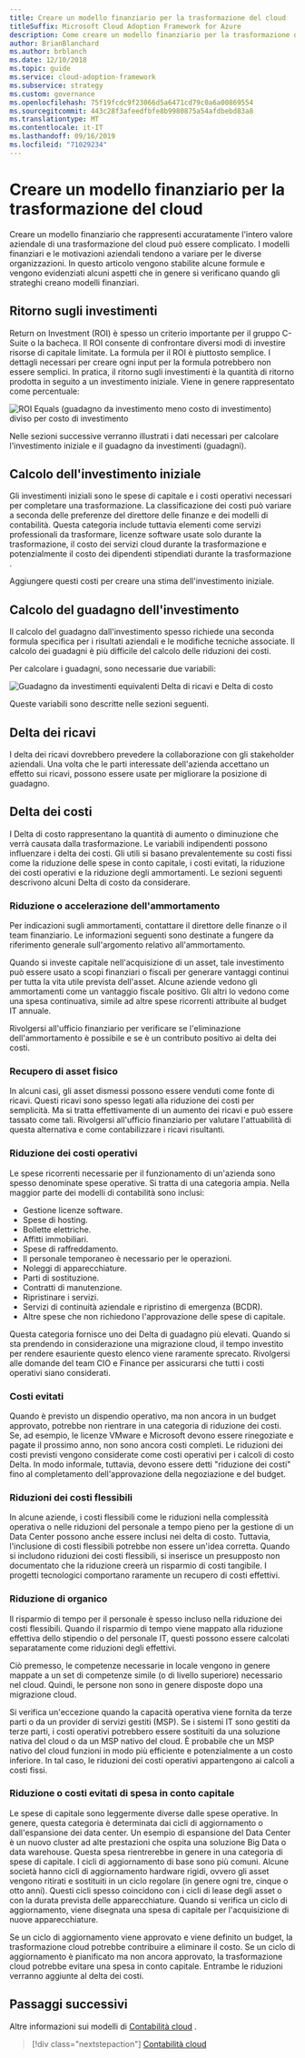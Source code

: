 ```yaml
---
title: Creare un modello finanziario per la trasformazione del cloud
titleSuffix: Microsoft Cloud Adoption Framework for Azure
description: Come creare un modello finanziario per la trasformazione del cloud.
author: BrianBlanchard
ms.author: brblanch
ms.date: 12/10/2018
ms.topic: guide
ms.service: cloud-adoption-framework
ms.subservice: strategy
ms.custom: governance
ms.openlocfilehash: 75f19fcdc9f23066d5a6471cd79c0a6a00869554
ms.sourcegitcommit: 443c28f3afeedfbfe8b9980875a54afdbebd83a8
ms.translationtype: MT
ms.contentlocale: it-IT
ms.lasthandoff: 09/16/2019
ms.locfileid: "71029234"
---
```

# <a name="create-a-financial-model-for-cloud-transformation"></a>Creare un modello finanziario per la trasformazione del cloud

Creare un modello finanziario che rappresenti accuratamente l'intero valore aziendale di una trasformazione del cloud può essere complicato. I modelli finanziari e le motivazioni aziendali tendono a variare per le diverse organizzazioni. In questo articolo vengono stabilite alcune formule e vengono evidenziati alcuni aspetti che in genere si verificano quando gli strateghi creano modelli finanziari.

## <a name="return-on-investment"></a>Ritorno sugli investimenti

Return on Investment (ROI) è spesso un criterio importante per il gruppo C-Suite o la bacheca. Il ROI consente di confrontare diversi modi di investire risorse di capitale limitate. La formula per il ROI è piuttosto semplice. I dettagli necessari per creare ogni input per la formula potrebbero non essere semplici. In pratica, il ritorno sugli investimenti è la quantità di ritorno prodotta in seguito a un investimento iniziale. Viene in genere rappresentato come percentuale:

![ROI Equals (guadagno da investimento meno costo di investimento) diviso per costo di investimento](../_images/strategy/formula-roi.png)

Nelle sezioni successive verranno illustrati i dati necessari per calcolare l'investimento iniziale e il guadagno da investimenti (guadagni).

## <a name="calculating-initial-investment"></a>Calcolo dell'investimento iniziale

Gli investimenti iniziali sono le spese di capitale e i costi operativi necessari per completare una trasformazione. La classificazione dei costi può variare a seconda delle preferenze del direttore delle finanze e dei modelli di contabilità. Questa categoria include tuttavia elementi come servizi professionali da trasformare, licenze software usate solo durante la trasformazione, il costo dei servizi cloud durante la trasformazione e potenzialmente il costo dei dipendenti stipendiati durante la trasformazione .

Aggiungere questi costi per creare una stima dell'investimento iniziale.

## <a name="calculating-the-gain-from-investment"></a>Calcolo del guadagno dell'investimento

Il calcolo del guadagno dall'investimento spesso richiede una seconda formula specifica per i risultati aziendali e le modifiche tecniche associate. Il calcolo dei guadagni è più difficile del calcolo delle riduzioni dei costi.

Per calcolare i guadagni, sono necessarie due variabili:

![Guadagno da investimenti equivalenti Delta di ricavi e Delta di costo](../_images/strategy/formula-gain-from-investment.png)

Queste variabili sono descritte nelle sezioni seguenti.

## <a name="revenue-deltas"></a>Delta dei ricavi

I delta dei ricavi dovrebbero prevedere la collaborazione con gli stakeholder aziendali. Una volta che le parti interessate dell'azienda accettano un effetto sui ricavi, possono essere usate per migliorare la posizione di guadagno.

## <a name="cost-deltas"></a>Delta dei costi

I Delta di costo rappresentano la quantità di aumento o diminuzione che verrà causata dalla trasformazione. Le variabili indipendenti possono influenzare i delta dei costi. Gli utili si basano prevalentemente su costi fissi come la riduzione delle spese in conto capitale, i costi evitati, la riduzione dei costi operativi e la riduzione degli ammortamenti. Le sezioni seguenti descrivono alcuni Delta di costo da considerare.

### <a name="depreciation-reduction-or-acceleration"></a>Riduzione o accelerazione dell'ammortamento

Per indicazioni sugli ammortamenti, contattare il direttore delle finanze o il team finanziario. Le informazioni seguenti sono destinate a fungere da riferimento generale sull'argomento relativo all'ammortamento.

Quando si investe capitale nell'acquisizione di un asset, tale investimento può essere usato a scopi finanziari o fiscali per generare vantaggi continui per tutta la vita utile prevista dell'asset. Alcune aziende vedono gli ammortamenti come un vantaggio fiscale positivo. Gli altri lo vedono come una spesa continuativa, simile ad altre spese ricorrenti attribuite al budget IT annuale.

Rivolgersi all'ufficio finanziario per verificare se l'eliminazione dell'ammortamento è possibile e se è un contributo positivo ai delta dei costi.

### <a name="physical-asset-recovery"></a>Recupero di asset fisico

In alcuni casi, gli asset dismessi possono essere venduti come fonte di ricavi. Questi ricavi sono spesso legati alla riduzione dei costi per semplicità. Ma si tratta effettivamente di un aumento dei ricavi e può essere tassato come tali. Rivolgersi all'ufficio finanziario per valutare l'attuabilità di questa alternativa e come contabilizzare i ricavi risultanti.

### <a name="operational-cost-reductions"></a>Riduzione dei costi operativi

Le spese ricorrenti necessarie per il funzionamento di un'azienda sono spesso denominate spese operative. Si tratta di una categoria ampia. Nella maggior parte dei modelli di contabilità sono inclusi:

- Gestione licenze software.
- Spese di hosting.
- Bollette elettriche.
- Affitti immobiliari.
- Spese di raffreddamento.
- Il personale temporaneo è necessario per le operazioni.
- Noleggi di apparecchiature.
- Parti di sostituzione.
- Contratti di manutenzione.
- Ripristinare i servizi.
- Servizi di continuità aziendale e ripristino di emergenza (BCDR).
- Altre spese che non richiedono l'approvazione delle spese di capitale.

Questa categoria fornisce uno dei Delta di guadagno più elevati. Quando si sta prendendo in considerazione una migrazione cloud, il tempo investito per rendere esauriente questo elenco viene raramente sprecato. Rivolgersi alle domande del team CIO e Finance per assicurarsi che tutti i costi operativi siano considerati.

### <a name="cost-avoidance"></a>Costi evitati

Quando è previsto un dispendio operativo, ma non ancora in un budget approvato, potrebbe non rientrare in una categoria di riduzione dei costi. Se, ad esempio, le licenze VMware e Microsoft devono essere rinegoziate e pagate il prossimo anno, non sono ancora costi completi. Le riduzioni dei costi previsti vengono considerate come costi operativi per i calcoli di costo Delta. In modo informale, tuttavia, devono essere detti "riduzione dei costi" fino al completamento dell'approvazione della negoziazione e del budget.

### <a name="soft-cost-reductions"></a>Riduzioni dei costi flessibili

In alcune aziende, i costi flessibili come le riduzioni nella complessità operativa o nelle riduzioni del personale a tempo pieno per la gestione di un Data Center possono anche essere inclusi nei delta di costo. Tuttavia, l'inclusione di costi flessibili potrebbe non essere un'idea corretta. Quando si includono riduzioni dei costi flessibili, si inserisce un presupposto non documentato che la riduzione creerà un risparmio di costi tangibile. I progetti tecnologici comportano raramente un recupero di costi effettivi.

### <a name="headcount-reductions"></a>Riduzione di organico

Il risparmio di tempo per il personale è spesso incluso nella riduzione dei costi flessibili. Quando il risparmio di tempo viene mappato alla riduzione effettiva dello stipendio o del personale IT, questi possono essere calcolati separatamente come riduzioni degli effettivi.

Ciò premesso, le competenze necessarie in locale vengono in genere mappate a un set di competenze simile (o di livello superiore) necessario nel cloud. Quindi, le persone non sono in genere disposte dopo una migrazione cloud.

Si verifica un'eccezione quando la capacità operativa viene fornita da terze parti o da un provider di servizi gestiti (MSP). Se i sistemi IT sono gestiti da terze parti, i costi operativi potrebbero essere sostituiti da una soluzione nativa del cloud o da un MSP nativo del cloud. È probabile che un MSP nativo del cloud funzioni in modo più efficiente e potenzialmente a un costo inferiore. In tal caso, le riduzioni dei costi operativi appartengono ai calcoli a costi fissi.

### <a name="capital-expense-reductions-or-avoidance"></a>Riduzione o costi evitati di spesa in conto capitale

Le spese di capitale sono leggermente diverse dalle spese operative. In genere, questa categoria è determinata dai cicli di aggiornamento o dall'espansione dei data center. Un esempio di espansione del Data Center è un nuovo cluster ad alte prestazioni che ospita una soluzione Big Data o data warehouse. Questa spesa rientrerebbe in genere in una categoria di spese di capitale. I cicli di aggiornamento di base sono più comuni. Alcune società hanno cicli di aggiornamento hardware rigidi, ovvero gli asset vengono ritirati e sostituiti in un ciclo regolare (in genere ogni tre, cinque o otto anni). Questi cicli spesso coincidono con i cicli di lease degli asset o con la durata prevista delle apparecchiature. Quando si verifica un ciclo di aggiornamento, viene disegnata una spesa di capitale per l'acquisizione di nuove apparecchiature.

Se un ciclo di aggiornamento viene approvato e viene definito un budget, la trasformazione cloud potrebbe contribuire a eliminare il costo. Se un ciclo di aggiornamento è pianificato ma non ancora approvato, la trasformazione cloud potrebbe evitare una spesa in conto capitale. Entrambe le riduzioni verranno aggiunte al delta dei costi.

## <a name="next-steps"></a>Passaggi successivi

Altre informazioni sui modelli di [Contabilità cloud](./cloud-accounting.md) .

> [!div class="nextstepaction"]
> [Contabilità cloud](./cloud-accounting.md)
